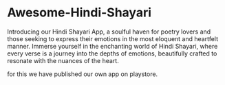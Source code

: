 # Awesome-Hindi-Shayari
Introducing our Hindi Shayari App, a soulful haven for poetry lovers and those seeking to express their emotions in the most eloquent and heartfelt manner. Immerse yourself in the enchanting world of Hindi Shayari, where every verse is a journey into the depths of emotions, beautifully crafted to resonate with the nuances of the heart.

for this we have published our own app on playstore.
